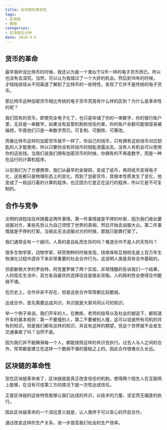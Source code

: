 ```yaml
---
title: 区块链的革命性
tags:
- 区块链
- 教程
categories:
- 区块链五分钟
date: 2018-9-6
---
```


## 货币的革命

最早我听说比特币的时候，我还以为是一个类似于Q币一样的电子货币而已。所以也没有去深究。当然，可以认为我错过了一个大好的机会。然后到16年的时候，才陆陆续续从不同渠道了解到了比特币的一些特性，发现了它并不是传统的电子货币。

那比特币这种加密货币相比传统的电子货币究竟有什么样的区别？为什么是革命性的呢？

我们现有的货币，即使完全电子化了，也只是存储了你的一串数字，你的银行账户里，无非是一串数字。如果没有监管机制和信任约束，你的账户余额可能很容易被操控。毕竟他们只是一串数字而已。可复制、可删除、可篡改。

而像比特币这样的加密货币就不一样了。你自己的钱币，只有拥有这些钱币对应钥匙的人才能使用，所以只要你没有将钱币的钥匙泄露出去，没有人有机会可以使用你的这些钱。当我们说我们拥有加密货币的时候，你拥有的不再是数字，而是一种
在运行的计算机程序。

以前我们为了方便携带，我们从最早的金银铜，变成了纸币，再将纸币变得电子化，这些都只是物理形态上的变化，而到了加密货币，其根本性质发生了变化，他变成了一段运行着的计算机程序。也正因为它是正在运行的程序，所以它是不可复制的。

## 合作与竞争

文明的进程往往伴随着这两件事情，第一件事情就是不停的吵架，因为我们彼此要说服对方，某些先哲认为自己领悟了世界的真相，然后开始去说服大众。第二件事情就是不停的打架，当彼此无法说服对方的时候，那就只能靠打架了。

我们通常会有一个疑问，人真的是自私而生存的吗？难道合作不是人的天性吗？

很多生物学家，动物学家，研究物种的时候发现，挠痒痒和互相梳毛是上百万年生物演化过程中遗存下来非常重要的社会合作行为。这说明人类是具有合作基础的。

但密歇根大学的罗伯特，阿克塞罗做了两个实验，非常残酷的告诉我们一个结果，人的现实生活中，双方各自最优的选择往往是彼此背叛。人的趋利性会使得合作脆弱不堪。

在历史上，合作并非不存在，但是这些合作常常都比较脆弱。

达成合作，首先需要达成共识，共识就是大家共同认可的知识，

举一个例子来说。我们开车的人，在教练、老师的指导以及社会的塑造下，都知道开车的基本规则：第一不要撞别人，第二不要被别人撞，这可以说是所有司机的共有的知识。但是我们都有这样的知识，并且有这样的期望，但这个世界就不会发生交通事故了吗？当然不是。

因为我们并不能确保每一个人，都能按照这样的共识去执行。过去人与人之间的合作，常常都是建立在这样一个脆弱不堪的基础之上的。因此合作很难长久长远。

## 区块链的革命性

现在区块链革命来了，区块链就是真正改变信任的机制。使得两个陌生人在互联网上能够，在没有可信第三方的情况下就一次性达成信任。

正是区块链的这些特性能够让我们达成的共识，以技术的力量，坚定而无偏差的执行。

因此区块链革命的一个深远意义就是，让人类终于可以安心的开启合作。

通过改变这样的生产关系，进一步提高我们社会的生产效率。
